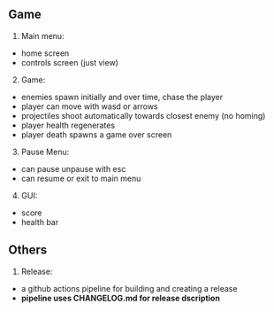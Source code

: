 ## Game
1. Main menu:
 - home screen
 - controls screen (just view)
2. Game:
 - enemies spawn initially and over time, chase the player
 - player can move with wasd or arrows
 - projectiles shoot automatically towards closest enemy (no homing)
 - player health regenerates
 - player death spawns a game over screen
3. Pause Menu:
 - can pause unpause with esc
 - can resume or exit to main menu
4. GUI:
 - score
 - health bar
## Others
1. Release:
 - a github actions pipeline for building and creating a release
 - **pipeline uses CHANGELOG.md for release dscription**
